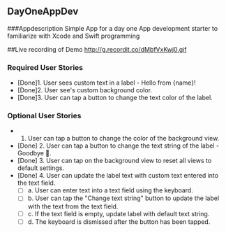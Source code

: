 ## DayOneAppDev

###Appdescription
Simple App for a day one App development starter to familiarize
with Xcode and Swift programming

##Live recording of Demo
http://g.recordit.co/dMbfVxKwj0.gif

### Required User Stories
-  [Done]1. User sees custom text in a label - Hello from {name}!
-  [Done]2. User see's custom background color.
-  [Done]3. User can tap a button to change the text color of the label.

### Optional User Stories
-  1. User can tap a button to change the color of the background view.
- [Done] 2. User can tap a button to change the text string of the label - Goodbye 👋.
- [Done] 3. User can tap on the background view to reset all views to default settings.
- [Done] 4. User can update the label text with custom text entered into the text field.
   - [ ] a. User can enter text into a text field using the keyboard.
   - [ ] b. User can tap the "Change text string" button to update the label with the text from the text field.
   - [ ] c. If the text field is empty, update label with default text string.
   - [ ] d. The keyboard is dismissed after the button has been tapped.
